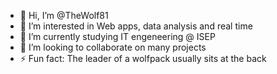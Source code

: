 - 👋 Hi, I’m @TheWolf81
- 👀 I’m interested in Web apps, data analysis and real time
- 🌱 I’m currently studying IT engeneering @ ISEP
- 💞️ I’m looking to collaborate on many projects
- ⚡ Fun fact: The leader of a wolfpack usually sits at the back

<!---
TheWolf81/TheWolf81 is a ✨ special ✨ repository because its `README.md` (this file) appears on your GitHub profile.
You can click the Preview link to take a look at your changes.
--->
